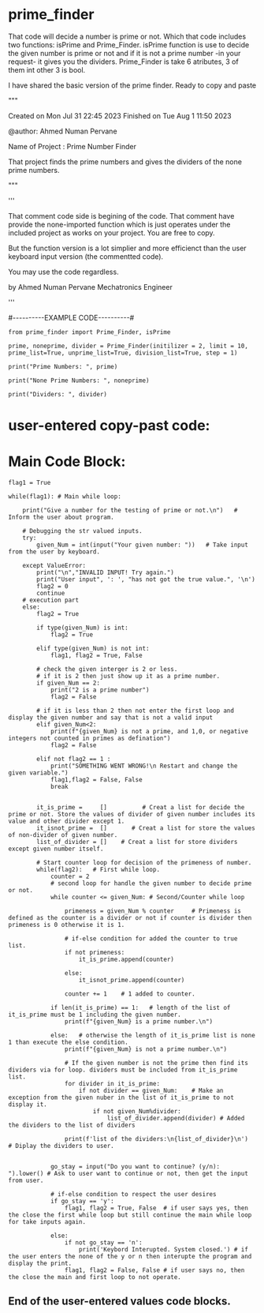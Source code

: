 # prime_finder
That code will decide a number is prime or not. Which that code includes two functions: isPrime and Prime_Finder. isPrime function is use to decide the given number is prime or not and if it is not a prime number -in your request- it gives you the dividers. Prime_Finder is take 6 atributes, 3 of them int other 3 is bool. 

I have shared the basic version of the prime finder. Ready to copy and paste


"""

Created on Mon Jul 31 22:45 2023
Finished on Tue Aug 1 11:50 2023

@author: Ahmed Numan Pervane

Name of Project : Prime Number Finder

That project finds the prime numbers and gives the dividers of the none prime numbers.

"""


'''

That comment code side is begining of the code.
That comment have provide the none-imported function
which is just operates under the included project as 
works on your project. You are free to copy.

But the function version is a lot simplier and more efficienct
than the user keyboard input version (the commentted code).

You may use the code regardless.


by Ahmed Numan Pervane
Mechatronics Engineer

'''


#----------EXAMPLE CODE----------#

    from prime_finder import Prime_Finder, isPrime
    
    prime, noneprime, divider = Prime_Finder(initilizer = 2, limit = 10, prime_list=True, unprime_list=True, division_list=True, step = 1)
    
    print("Prime Numbers: ", prime)
    
    print("None Prime Numbers: ", noneprime)
    
    print("Dividers: ", divider)





# user-entered copy-past code:

# Main Code Block:

    flag1 = True
    
    while(flag1): # Main while loop:
        
        print("Give a number for the testing of prime or not.\n")   # Inform the user about program.
    
        # Debugging the str valued inputs.
        try: 
            given_Num = int(input("Your given number: "))   # Take input from the user by keyboard.
       
        except ValueError:
            print("\n","INVALID INPUT! Try again.")
            print("User input", ': ', "has not got the true value.", '\n')
            flag2 = 0
            continue
        # execution part
        else:
            flag2 = True
    
            if type(given_Num) is int:
                flag2 = True
            
            elif type(given_Num) is not int:
                flag1, flag2 = True, False
    
            # check the given interger is 2 or less. 
            # if it is 2 then just show up it as a prime number.
            if given_Num == 2:
                print("2 is a prime number")
                flag2 = False
            
            # if it is less than 2 then not enter the first loop and display the given number and say that is not a valid input
            elif given_Num<2:
                print(f"{given_Num} is not a prime, and 1,0, or negative integers not counted in primes as defination")
                flag2 = False
             
            elif not flag2 == 1 :
                print("SOMETHING WENT WRONG!\n Restart and change the given variable.")
                flag1,flag2 = False, False
                break
            
            
            it_is_prime =     []          # Creat a list for decide the prime or not. Store the values of divider of given number includes its value and other divider except 1. 
            it_isnot_prime =  []       # Creat a list for store the values of non-divider of given number.
            list_of_divider = []    # Creat a list for store dividers except given number itself.
            
            # Start counter loop for decision of the primeness of number.
            while(flag2):   # First while loop.
                counter = 2
                # second loop for handle the given number to decide prime or not.
                while counter <= given_Num: # Second/Counter while loop
                 
                    primeness = given_Num % counter     # Primeness is defined as the counter is a divider or not if counter is divider then primeness is 0 otherwise it is 1.
                    
                    # if-else condition for added the counter to true list.
                    if not primeness:
                        it_is_prime.append(counter)
                        
                    else:
                        it_isnot_prime.append(counter)
                 
                    counter += 1    # 1 added to counter.
                  
                if len(it_is_prime) == 1:   # length of the list of it_is_prime must be 1 including the given number.
                    print(f"{given_Num} is a prime number.\n")
                
                else:   # otherwise the length of it_is_prime list is none 1 than execute the else condition.
                    print(f"{given_Num} is not a prime number.\n")
                    
                    # If the given number is not the prime then find its dividers via for loop. dividers must be included from it_is_prime list.
                    for divider in it_is_prime:
                        if not divider == given_Num:    # Make an exception from the given nuber in the list of it_is_prime to not display it.
                            if not given_Num%divider:
                                list_of_divider.append(divider) # Added the dividers to the list of dividers
                                
                    print(f'list of the dividers:\n{list_of_divider}\n')    # Diplay the dividers to user.
                      
                    
                go_stay = input("Do you want to continue? (y/n): ").lower() # Ask to user want to continue or not, then get the input from user.
                
                # if-else condition to respect the user desires
                if go_stay == 'y':
                    flag1, flag2 = True, False  # if user says yes, then the close the first while loop but still continue the main while loop for take inputs again.
                    
                else:
                    if not go_stay == 'n':
                        print('Keybord Interupted. System closed.') # if the user enters the none of the y or n then interupte the program and display the print.
                    flag1, flag2 = False, False # if user says no, then the close the main and first loop to not operate.
    
## End of the user-entered values code blocks.
